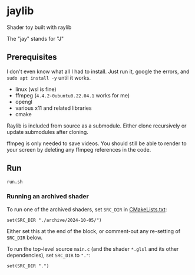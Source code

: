 
# jaylib

Shader toy built with raylib 

The "jay" stands for "J"

## Prerequisites

I don't even know what all I had to install.  Just run it, google the errors,
and `sudo apt install -y` until it works.

- linux (wsl is fine)
- ffmpeg (`4.4.2-0ubuntu0.22.04.1` works for me)
- opengl
- various x11 and related libraries
- cmake

Raylib is included from source as a submodule.  Either clone recursively or
update submodules after cloning.

ffmpeg is only needed to save videos.  You should still be able to render to
your screen by deleting any ffmpeg references in the code.

## Run

```
run.sh
```

### Running an archived shader

To run one of the archived shaders, set `SRC_DIR` in
[CMakeLists.txt](CMakeLists.txt):
```
set(SRC_DIR "./archive/2024-10-05/")
```
Either set this at the end of the block, or comment-out any re-setting of
`SRC_DIR` below.

To run the top-level source `main.c` (and the shader `*.glsl` and its other dependencies), set
`SRC_DIR` to `"."`:
```
set(SRC_DIR ".")
```

